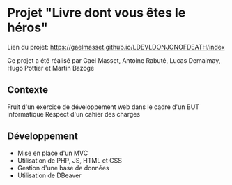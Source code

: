 # Projet "Livre dont vous êtes le héros"

  Lien du projet: https://gaelmasset.github.io/LDEVLDONJONOFDEATH/index

  Ce projet a été réalisé par Gael Masset, Antoine Rabuté, Lucas Demaimay, Hugo Pottier et Martin Bazoge

## Contexte

  Fruit d'un exercice de développement web dans le cadre d'un BUT informatique
  Respect d'un cahier des charges

## Développement

  * Mise en place d'un MVC
  * Utilisation de PHP, JS, HTML et CSS
  * Gestion d'une base de données
  * Utilisation de DBeaver
